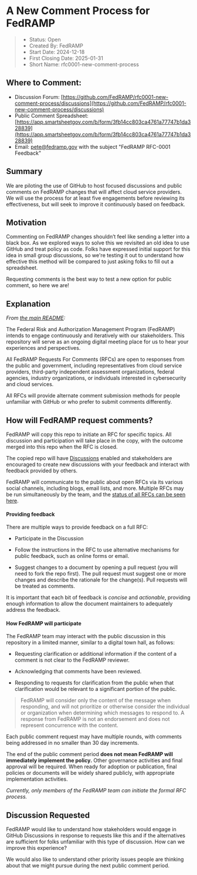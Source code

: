# A New Comment Process for FedRAMP

> - Status: Open
> - Created By: FedRAMP
> - Start Date: 2024-12-18
> - First Closing Date: 2025-01-31
> - Short Name: rfc0001-new-comment-process

## Where to Comment:
 
- Discussion Forum:
  [https://github.com/FedRAMP/rfc0001-new-comment-process/discussions](https://github.com/FedRAMP/rfc0001-new-comment-process/discussions)
- Public Comment Spreadsheet: [https://app.smartsheetgov.com/b/form/3fb14cc803ca4761a77747b1da328839](https://app.smartsheetgov.com/b/form/3fb14cc803ca4761a77747b1da328839)
- Email: pete@fedramp.gov with the subject "FedRAMP RFC-0001 Feedback"

## Summary

We are piloting the use of GitHub to host focused discussions and public
comments on FedRAMP changes that will affect cloud service providers. We will
use the process for at least five engagements before reviewing its
effectiveness, but will seek to improve it continuously based on feedback.

## Motivation

Commenting on FedRAMP changes shouldn’t feel like sending a letter into a black
box. As we explored ways to solve this we revisited an old idea to use GitHub
and treat policy as code. Folks have expressed initial support for this idea in
small group discussions, so we're testing it out to understand how effective
this method will be compared to just asking folks to fill out a spreadsheet.

Requesting comments is the best way to test a new option for public comment, so
here we are!

## Explanation

_From [the main README](../README.md):_

The Federal Risk and Authorization Management Program (FedRAMP) intends to
engage continuously and iteratively with our stakeholders. This repository will
serve as an ongoing digital meeting place for us to hear your experiences and
perspectives.

All FedRAMP Requests For Comments (RFCs) are open to responses from the public
and government, including representatives from cloud service providers,
third-party independent assessment organizations, federal agencies, industry
organizations, or individuals interested in cybersecurity and cloud services.

All RFCs will provide alternate comment submission methods for people unfamiliar
with GitHub or who prefer to submit comments differently.

## How will FedRAMP request comments?

FedRAMP will copy this repo to initiate an RFC for specific topics. All
discussion and participation will take place in the copy, with the outcome
merged into this repo when the RFC is closed.

The copied repo will have [Discussions](https://docs.github.com/en/discussions)
enabled and stakeholders are encouraged to create new discussions with your
feedback and interact with feedback provided by others.

FedRAMP will communicate to the public about open RFCs via its various social
channels, including blogs, email lists, and more. Multiple RFCs may be run
simultaneously by the team, and the
[status of all RFCs can be seen here](https://fedramp.gov/rfcs).

#### **Providing feedback**

There are multiple ways to provide feedback on a full RFC:

- Participate in the Discussion

- Follow the instructions in the RFC to use alternative mechanisms for public
  feedback, such as online forms or email.

- Suggest changes to a document by opening a pull request (you will need to fork
  the repo first). The pull request must suggest one or more changes and
  describe the rationale for the change(s). Pull requests will be treated as
  comments.

It is important that each bit of feedback is _concise_ and _actionable_,
providing enough information to allow the document maintainers to adequately
address the feedback.

#### **How FedRAMP will participate**

The FedRAMP team may interact with the public discussion in this repository in a
limited manner, similar to a digital town hall, as follows:

- Requesting clarification or additional information if the content of a comment
  is not clear to the FedRAMP reviewer.

- Acknowledging that comments have been reviewed.

- Responding to requests for clarification from the public when that
  clarification would be relevant to a significant portion of the public.

> FedRAMP will consider only the content of the message when responding, and
> will not prioritize or otherwise consider the individual or organization when
> determining which messages to respond to. A response from FedRAMP is not an
> endorsement and does not represent concurrence with the content.

Each public comment request may have multiple rounds, with comments being
addressed in no smaller than 30 day increments.

The end of the public comment period **does not mean FedRAMP will immediately
implement the policy.** Other governance activities and final approval will be
required. When ready for adoption or publication, final policies or documents
will be widely shared publicly, with appropriate implementation activities.

_Currently, only members of the FedRAMP team can initiate the formal RFC
process._

## Discussion Requested

FedRAMP would like to understand how stakeholders would engage in GitHub
Discussions in response to requests like this and if the alternatives are
sufficient for folks unfamiliar with this type of discussion. How can we improve
this experience?

We would also like to understand other priority issues people are thinking about
that we might pursue during the next public comment period.
